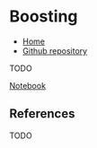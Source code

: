 # Boosting

* [Home](https://supaerodatascience.github.io/machine-learning/)
* [Github repository](https://github.com/SupaeroDataScience/machine-learning/)

TODO

[Notebook](https://github.com/SupaeroDataScience/machine-learning/blob/main/9%20-%20Boosting/Boosting.ipynb)

## References

TODO
